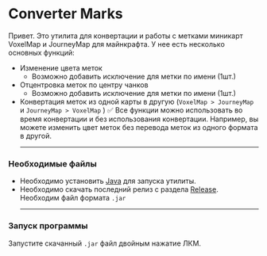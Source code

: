 # Converter Marks

Привет. Это утилита для конвертации и работы с метками миникарт VoxelMap и JourneyMap для майнкрафта. У нее есть несколько основных функций:
- Изменение цвета меток
  - Возможно добавить исключение для метки по имени (1шт.)
- Отцентровка меток по центру чанков
  - Возможно добавить исключение для метки по имени (1шт.)
- Конвертация меток из одной карты в другую (`VoxelMap > JourneyMap` и `JourneyMap > VoxelMap` )
:white_check_mark: Все функции можно использовать во время конвертации и без использования конвертации. Например, вы можете изменить цвет меток без перевода меток из одного формата в другой.    
  ____
### Необходимые файлы
- Необходимо установить [Java](https://java.com/ru/download/) для запуска утилиты.
- Необходимо скачать последний релиз с раздела [Release](https://github.com/Sheodar/ConverterMarks/releases). Необходим файл формата `.jar`     
  ____
### Запуск программы
Запустите скачанный `.jar` файл двойным нажатие ЛКМ.
